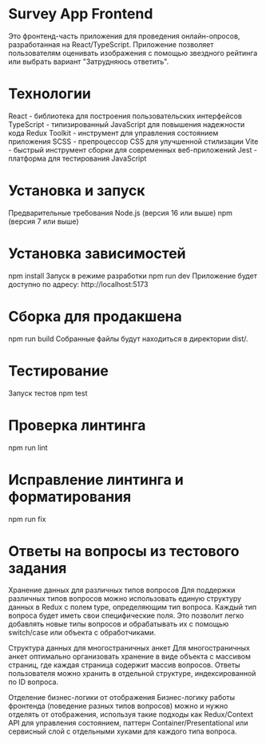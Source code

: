 # Survey App Frontend

Это фронтенд-часть приложения для проведения онлайн-опросов, разработанная на React/TypeScript. Приложение позволяет пользователям оценивать изображения с помощью звездного рейтинга или выбрать вариант "Затрудняюсь ответить".

# Технологии

React - библиотека для построения пользовательских интерфейсов
TypeScript - типизированный JavaScript для повышения надежности кода
Redux Toolkit - инструмент для управления состоянием приложения
SCSS - препроцессор CSS для улучшенной стилизации
Vite - быстрый инструмент сборки для современных веб-приложений
Jest - платформа для тестирования JavaScript

# Установка и запуск

Предварительные требования
Node.js (версия 16 или выше)
npm (версия 7 или выше)

# Установка зависимостей

npm install
Запуск в режиме разработки
npm run dev
Приложение будет доступно по адресу: http://localhost:5173

# Сборка для продакшена

npm run build
Собранные файлы будут находиться в директории dist/.

# Тестирование

Запуск тестов
npm test

# Проверка линтинга

npm run lint

# Исправление линтинга и форматирования

npm run fix

# Ответы на вопросы из тестового задания

Хранение данных для различных типов вопросов
Для поддержки различных типов вопросов можно использовать единую структуру данных в Redux с полем type, определяющим тип вопроса. Каждый тип вопроса будет иметь свои специфические поля. Это позволит легко добавлять новые типы вопросов и обрабатывать их с помощью switch/case или объекта с обработчиками.

Структура данных для многостраничных анкет
Для многостраничных анкет оптимально организовать хранение в виде объекта с массивом страниц, где каждая страница содержит массив вопросов. Ответы пользователя можно хранить в отдельной структуре, индексированной по ID вопроса.

Отделение бизнес-логики от отображения
Бизнес-логику работы фронтенда (поведение разных типов вопросов) можно и нужно отделять от отображения, используя такие подходы как Redux/Context API для управления состоянием, паттерн Container/Presentational или сервисный слой с отдельными хуками для каждого типа вопроса.

